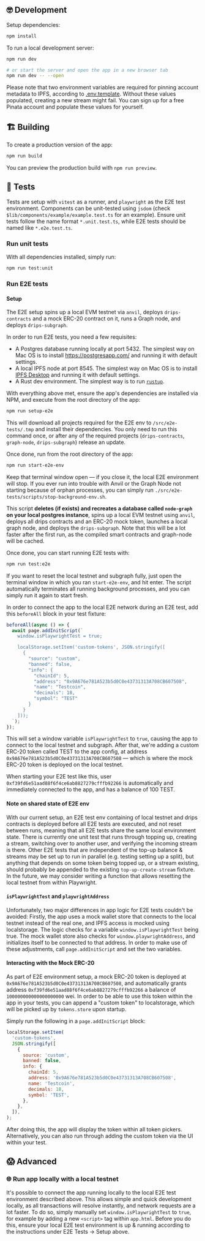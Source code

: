 ## 🤓 Development

Setup dependencies:

```bash
npm install
```

To run a local development server:

```bash
npm run dev

# or start the server and open the app in a new browser tab
npm run dev -- --open
```

Please note that two environment variables are required for pinning account metadata to IPFS, according to [.env.template](/.env.template). Without these values populated, creating a new stream might fail. You can sign up for a free Pinata account and populate these values for yourself.

## 🏗️ Building

To create a production version of the app:

```bash
npm run build
```

You can preview the production build with `npm run preview`.

## 🧪 Tests

Tests are setup with `vitest` as a runner, and `playwright` as the E2E test environment. Components can be unit-tested using `jsdom` (check `$lib/components/example/example.test.ts` for an example). Ensure unit tests follow the name format `*.unit.test.ts`, while E2E tests should be named like `*.e2e.test.ts`.

### Run unit tests

With all dependencies installed, simply run:

```bash
npm run test:unit
```

### Run E2E tests

#### Setup

The E2E setup spins up a local EVM testnet via `anvil`, deploys `drips-contracts` and a mock ERC-20 contract on it, runs a Graph node, and deploys `drips-subgraph`.

In order to run E2E tests, you need a few requisites:

- A Postgres database running locally at port 5432. The simplest way on Mac OS is to install https://postgresapp.com/ and running it with default settings.
- A local IPFS node at port 8545. The simplest way on Mac OS is to install [IPFS Desktop](https://github.com/ipfs/ipfs-desktop#quick-install-shortcuts) and running it with default settings.
- A Rust dev environment. The simplest way is to run [`rustup`](https://rustup.rs/).

With everything above met, ensure the app's dependencies are installed via NPM, and execute from the root directory of the app:

```bash
npm run setup-e2e
```

This will download all projects required for the E2E env to `/src/e2e-tests/.tmp` and install their dependencies. You only need to run this command once, or after any of the required projects (`drips-contracts`, `graph-node`, `drips-subgraph`) release an update.

Once done, run from the root directory of the app:

```bash
npm run start-e2e-env
```

Keep that terminal window open — if you close it, the local E2E environment will stop. If you ever run into trouble with Anvil or the Graph Node not starting because of orphan processes, you can simply run `./src/e2e-tests/scripts/stop-background-env.sh`.

This script **deletes (if exists) and recreates a database called `node-graph` on your local postgres instance**, spins up a local EVM testnet using `anvil`, deploys all drips contracts and an ERC-20 mock token, launches a local graph node, and deploys the `drips-subgraph`. Note that this will be a lot faster after the first run, as the compiled smart contracts and graph-node will be cached.

Once done, you can start running E2E tests with:

```bash
npm run test:e2e
```

If you want to reset the local testnet and subgraph fully, just open the terminal window in which you ran `start-e2e-env`, and hit enter. The script automatically terminates all running background processes, and you can simply run it again to start fresh.

In order to connect the app to the local E2E network during an E2E test, add this `beforeAll` block in your test fixture:

```ts
beforeAll(async () => {
  await page.addInitScript(`
    window.isPlaywrightTest = true;

    localStorage.setItem('custom-tokens', JSON.stringify([
      {
        "source": "custom",
        "banned": false,
        "info": {
          "chainId": 5,
          "address": "0x9A676e781A523b5d0C0e43731313A708CB607508",
          "name": "Testcoin",
          "decimals": 18,
          "symbol": "TEST"
        }
      }
    ]));
  `);
});
```

This will set a window variable `isPlaywrightTest` to `true`, causing the app to connect to the local testnet and subgraph. After that, we're adding a custom ERC-20 token called TEST to the app config, at address `0x9A676e781A523b5d0C0e43731313A708CB607508` — which is where the mock ERC-20 token is deployed on the local testnet.

When starting your E2E test like this, user `0xf39fd6e51aad88f6f4ce6ab8827279cfffb92266` is automatically and immediately connected to the app, and has a balance of 100 TEST.

#### Note on shared state of E2E env

With our current setup, an E2E test env containing of local testnet and drips contracts is deployed before all E2E tests are executed, and not reset between runs, meaning that all E2E tests share the same local environment state. There is currently one unit test that runs through topping up, creating a stream, switching over to another user, and verifying the incoming stream is there. Other E2E tests that are independent of the top-up balance & streams may be set up to run in parallel (e.g. testing setting up a split), but anything that depends on some token being topped up, or a stream existing, should probably be appended to the existing `top-up-create-stream` fixture. In the future, we may consider writing a function that allows resetting the local testnet from within Playwright.

#### `isPlaywrightTest` and `playwrightAddress`

Unfortunately, two major differences in app logic for E2E tests couldn't be avoided: Firstly, the app uses a mock wallet store that connects to the local testnet instead of the real one, and IPFS access is mocked using localstorage. The logic checks for a variable `window.isPlaywrightTest` being true. The mock wallet store also checks for `window.playwrightAddress`, and initializes itself to be connected to that address. In order to make use of these adjustments, call `page.addInitScript` and set the two variables.

#### Interacting with the Mock ERC-20

As part of E2E environment setup, a mock ERC-20 token is deployed at `0x9A676e781A523b5d0C0e43731313A708CB607508`, and automatically grants address `0xf39fd6e51aad88f6f4ce6ab8827279cfffb92266` a balance of `100000000000000000000` wei. In order to be able to use this token within the app in your tests, you can append a "custom token" to localstorage, which will be picked up by `tokens.store` upon startup.

Simply run the following in a `page.addInitScript` block:

```js
localStorage.setItem(
  'custom-tokens',
  JSON.stringify([
    {
      source: 'custom',
      banned: false,
      info: {
        chainId: 5,
        address: '0x9A676e781A523b5d0C0e43731313A708CB607508',
        name: 'Testcoin',
        decimals: 18,
        symbol: 'TEST',
      },
    },
  ]),
);
```

After doing this, the app will display the token within all token pickers. Alternatively, you can also run through adding the custom token via the UI within your test.

## 😱 Advanced

### 🌐 Run app locally with a local testnet

It's possible to connect the app running locally to the local E2E test environment described above. This allows simple and quick development locally, as all transactions will resolve instantly, and network requests are a lot faster. To do so, simply manually set `window.isPlaywrightTest` to `true`, for example by adding a new `<script>` tag within `app.html`. Before you do this, ensure your local E2E test environment is up & running according to the instructions under E2E Tests → Setup above.
